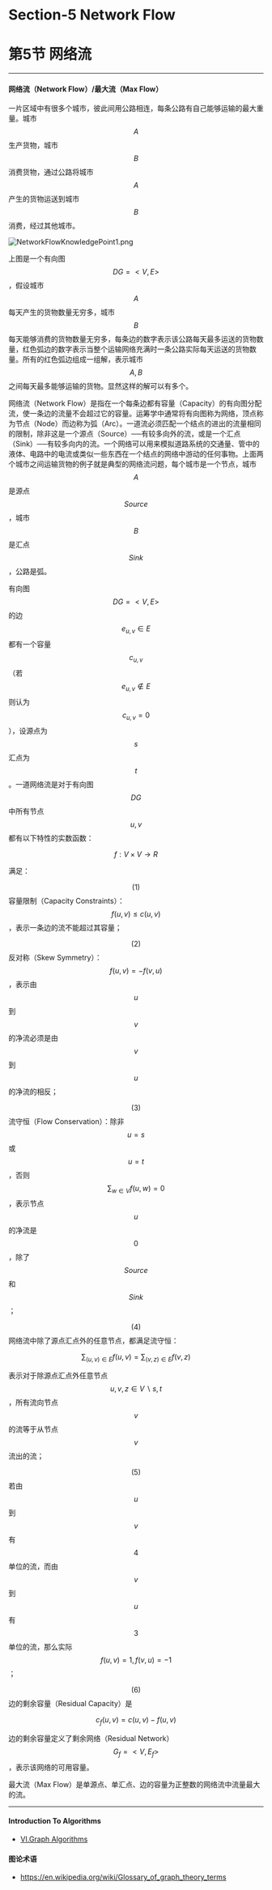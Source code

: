 # Section-5 Network Flow
# 第5节 网络流

--------

#### 网络流（Network Flow）/最大流（Max Flow）

一片区域中有很多个城市，彼此间用公路相连，每条公路有自己能够运输的最大重量。城市$$ A $$生产货物，城市$$ B $$消费货物，通过公路将城市$$ A $$产生的货物运送到城市$$ B $$消费，经过其他城市。

![NetworkFlowKnowledgePoint1.png](NetworkFlow/res/KnowledgePoint1.png)

上图是一个有向图$$ DG = <V,E> $$，假设城市$$ A $$每天产生的货物数量无穷多，城市$$ B $$每天能够消费的货物数量无穷多，每条边的数字表示该公路每天最多运送的货物数量，红色弧边的数字表示当整个运输网络充满时一条公路实际每天运送的货物数量。所有的红色弧边组成一组解，表示城市$$ A, B $$之间每天最多能够运输的货物。显然这样的解可以有多个。

网络流（Network Flow）是指在一个每条边都有容量（Capacity）的有向图分配流，使一条边的流量不会超过它的容量。运筹学中通常将有向图称为网络，顶点称为节点（Node）而边称为弧（Arc）。一道流必须匹配一个结点的进出的流量相同的限制，除非这是一个源点（Source）──有较多向外的流，或是一个汇点（Sink）──有较多向内的流。一个网络可以用来模拟道路系统的交通量、管中的液体、电路中的电流或类似一些东西在一个结点的网络中游动的任何事物。上面两个城市之间运输货物的例子就是典型的网络流问题，每个城市是一个节点，城市$$ A $$是源点$$ Source $$，城市$$ B $$是汇点$$ Sink $$，公路是弧。

有向图$$ DG = <V,E> $$的边$$ e_{u,v} \in E $$都有一个容量$$ c_{u,v} $$（若$$ e_{u,v} \notin E $$则认为$$ c_{u,v} = 0 $$），设源点为$$ s $$汇点为$$ t $$。一道网络流是对于有向图$$ DG $$中所有节点$$ u, v $$都有以下特性的实数函数：

$$
f : V \times V \rightarrow R
$$

满足：

$$ (1) $$ 容量限制（Capacity Constraints）：$$ f(u,v) \leq c(u,v) $$，表示一条边的流不能超过其容量；

$$ (2) $$ 反对称（Skew Symmetry）：$$ f(u,v) = -f(v,u) $$，表示由$$ u $$到$$ v $$的净流必须是由$$ v $$到$$ u $$的净流的相反；

$$ (3) $$ 流守恒（Flow Conservation）：除非$$ u = s $$或$$ u = t $$，否则$$ \sum_{w \in V} f(u, w) = 0 $$，表示节点$$ u $$的净流是$$ 0 $$，除了$$ Source $$和$$ Sink $$；

$$ (4) $$ 网络流中除了源点汇点外的任意节点，都满足流守恒：

$$
\sum_{(u,v) \in E} f(u,v) = \sum_{(v,z) \in E} f(v,z)
$$

表示对于除源点汇点外任意节点$$ u, v, z \in V \backslash {s, t} $$，所有流向节点$$ v $$的流等于从节点$$ v $$流出的流；

$$ (5) $$ 若由$$ u $$到$$ v $$有$$ 4 $$单位的流，而由$$ v $$到$$ u $$有$$ 3 $$单位的流，那么实际$$ f(u,v) = 1, f(v,u) = -1 $$；

$$ (6) $$ 边的剩余容量（Residual Capacity）是

$$
c_f (u,v) = c(u,v) - f(u,v)
$$

边的剩余容量定义了剩余网络（Residual Network）$$ G_f = <V, E_f>  $$，表示该网络的可用容量。

最大流（Max Flow）是单源点、单汇点、边的容量为正整数的网络流中流量最大的流。

--------

#### Introduction To Algorithms

* [VI.Graph Algorithms](https://mcdtu.files.wordpress.com/2017/03/introduction-to-algorithms-3rd-edition-sep-2010.pdf)

#### 图论术语

* https://en.wikipedia.org/wiki/Glossary_of_graph_theory_terms
